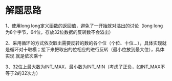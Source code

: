 解题思路
===
1、使用long long定义函数的返回值，避免了一开始就对溢出的讨论（long long为8个字节，64位，存放32位数据的反转数不会溢出）<br>

2、采用循环的方式依次取出需要反转的数的各个位（个位、十位...），具体实现就是循环对十取模；接下来把取出的位相应的进行反转（最小位放到最大位），具体实现
就是依次乘十<br>

3、32位上最大数为INT_MAX，最小数为INT_MIN（考虑了正负，如INT_MAX不等于2的32次方）<br>
